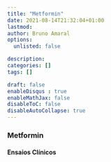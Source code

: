 ```yaml
---
title: "Metformin"
date: 2021-08-14T21:32:04+01:00
lastmod: 
author: Bruno Amaral
options:
  unlisted: false

description: 
categories: []
tags: []

draft: false
enableDisqus : true
enableMathJax: false
disableToC: false
disableAutoCollapse: true
---
```


<h3 id="Metformin">Metformin</h3>
<ol class="articles Metformin"></ol>
<h4>Ensaios Clínicos</h4>
<ol class="trials Metformin"></ol>